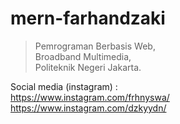 # mern-farhandzaki 
    
  > Pemrograman Berbasis Web,    
  > Broadband Multimedia,    
  > Politeknik Negeri Jakarta.
  
  Social media (instagram) :  
  https://www.instagram.com/frhnyswa/  
  https://www.instagram.com/dzkyydn/
 

